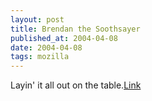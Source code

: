 ```yaml
---
layout: post
title: Brendan the Soothsayer
published_at: 2004-04-08
date: 2004-04-08
tags: mozilla
---
```


Layin' it all out on the table.[Link](http://groups.google.com/groups?as_umsgid=40724396.1000303@meer.net)  